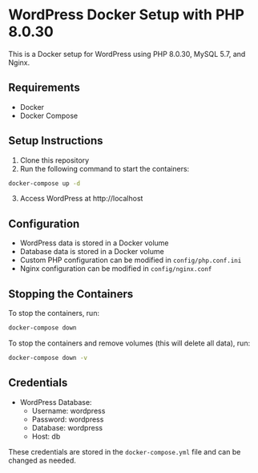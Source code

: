 # WordPress Docker Setup with PHP 8.0.30

This is a Docker setup for WordPress using PHP 8.0.30, MySQL 5.7, and Nginx.

## Requirements

- Docker
- Docker Compose

## Setup Instructions

1. Clone this repository
2. Run the following command to start the containers:

```bash
docker-compose up -d
```

3. Access WordPress at http://localhost

## Configuration

- WordPress data is stored in a Docker volume
- Database data is stored in a Docker volume
- Custom PHP configuration can be modified in `config/php.conf.ini`
- Nginx configuration can be modified in `config/nginx.conf`

## Stopping the Containers

To stop the containers, run:

```bash
docker-compose down
```

To stop the containers and remove volumes (this will delete all data), run:

```bash
docker-compose down -v
```

## Credentials

- WordPress Database:
  - Username: wordpress
  - Password: wordpress
  - Database: wordpress
  - Host: db

These credentials are stored in the `docker-compose.yml` file and can be changed as needed.